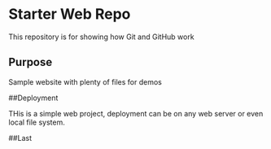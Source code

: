 # Starter Web Repo

This repository is for showing how Git and GitHub work

## Purpose

Sample website with plenty of files for demos

##Deployment

THis is a simple web project, deployment can be on any web server or even local file system.

##Last